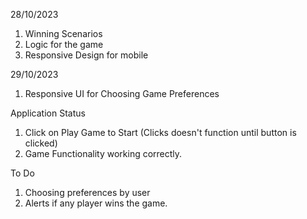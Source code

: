 28/10/2023

1. Winning Scenarios
2. Logic for the game
3. Responsive Design for mobile

29/10/2023

1. Responsive UI for Choosing Game Preferences

Application Status

1. Click on Play Game to Start (Clicks doesn't function until button is clicked)
2. Game Functionality working correctly.

To Do

1. Choosing preferences by user
2. Alerts if any player wins the game.

